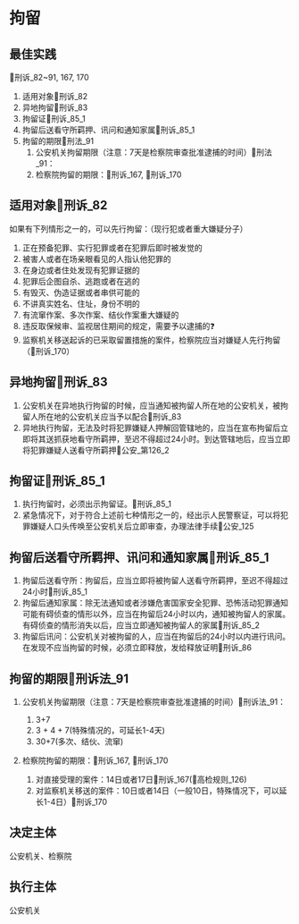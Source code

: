 # 拘留

## 最佳实践

🚪刑诉_82~91, 167, 170

1. 适用对象🚪刑诉_82
2. 异地拘留🚪刑诉_83
3. 拘留证🚪刑诉_85_1
4. 拘留后送看守所羁押、讯问和通知家属🚪刑诉_85_1
5. 拘留的期限🚪刑法_91
    1. 公安机关拘留期限（注意：7天是检察院审查批准逮捕的时间）🚪刑法_91：
    2. 检察院拘留的期限：🚪刑诉_167, 🚪刑诉_170


## 适用对象🚪刑诉_82

如果有下列情形之一的，可以先行拘留：（现行犯或者重大嫌疑分子）
1. 正在预备犯罪、实行犯罪或者在犯罪后即时被发觉的
2. 被害人或者在场亲眼看见的人指认他犯罪的
3. 在身边或者住处发现有犯罪证据的
4. 犯罪后企图自杀、逃跑或者在逃的
5. 有毁灭、伪造证据或者串供可能的
6. 不讲真实姓名、住址，身份不明的
7. 有流窜作案、多次作案、结伙作案重大嫌疑的
8. 违反取保候审、监视居住期间的规定，需要予以逮捕的❓
9. 监察机关移送起诉的已采取留置措施的案件，检察院应当对嫌疑人先行拘留（🚪刑诉_170）

## 异地拘留🚪刑诉_83

1. 公安机关在异地执行拘留的时候，应当通知被拘留人所在地的公安机关，被拘留人所在地的公安机关应当予以配合🚪刑诉_83
2. 异地执行拘留，无法及时将犯罪嫌疑人押解回管辖地的，应当在宣布拘留后立即将其送抓获地看守所羁押，至迟不得超过24小时。到达管辖地后，应当立即将犯罪嫌疑人送看守所羁押🚪公安_第126_2


## 拘留证🚪刑诉_85_1
    
1. 执行拘留时，必须出示拘留证。🚪刑诉_85_1
2. 紧急情况下，对于符合上述前七种情形之一的，经出示人民警察证，可以将犯罪嫌疑人口头传唤至公安机关后立即审查，办理法律手续🚪公安_125

## 拘留后送看守所羁押、讯问和通知家属🚪刑诉_85_1

1. 拘留后送看守所：拘留后，应当立即将被拘留人送看守所羁押，至迟不得超过24小时🚪刑诉_85_1
2. 拘留后通知家属：除无法通知或者涉嫌危害国家安全犯罪、恐怖活动犯罪通知可能有碍侦查的情形以外，应当在拘留后24小时以内，通知被拘留人的家属。有碍侦查的情形消失以后，应当立即通知被拘留人的家属🚪刑诉_85_2
3. 拘留后讯问：公安机关对被拘留的人，应当在拘留后的24小时以内进行讯问。在发现不应当拘留的时候，必须立即释放，发给释放证明🚪刑诉_86

## 拘留的期限🚪刑诉法_91

1. 公安机关拘留期限（注意：7天是检察院审查批准逮捕的时间）🚪刑诉法_91：
    1. 3+7
    2. 3 + 4 + 7(特殊情况的，可延长1-4天)
    3. 30+7(多次、结伙、流窜)

2. 检察院拘留的期限：🚪刑诉_167, 🚪刑诉_170
    1. 对直接受理的案件：14日或者17日🚪刑诉_167(🚪高检规则_126)
    2. 对监察机关移送的案件：10日或者14日（一般10日，特殊情况下，可以延长1-4日）🚪刑诉_170


## 决定主体

公安机关、检察院

## 执行主体

公安机关


